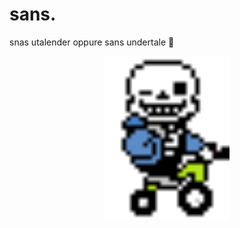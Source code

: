 # sans.
snas utalender oppure sans undertale 🤔
<div align="center">
  <img src="https://github.com/meskrebooted/sans/blob/main/img/snastri.png?raw=true" alt="sans su un triciclo wohohohohohohh." width="200"/>
</div>
